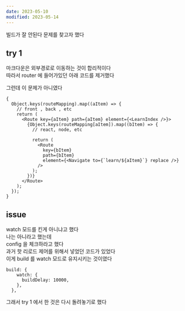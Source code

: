 ```yaml
---
date: 2023-05-10
modified: 2023-05-14
---
```


빌드가 잘 안된다 문제를 찾고자 했다

## try 1

마크다운은 외부경로로 이동하는 것이 합리적이다  
따라서 router 에 들어가있던 아래 코드를 제거했다

그런데 이 문제가 아니였다

```tsx
{
  Object.keys(routeMapping).map((aItem) => {
    // front , back , etc
    return (
      <Route key={aItem} path={aItem} element={<LearnIndex />}>
        {Object.keys(routeMapping[aItem]).map((bItem) => {
          // react, node, etc

          return (
            <Route
              key={bItem}
              path={bItem}
              element={<Navigate to={`learn/${aItem}`} replace />}
            />
          );
        })}
      </Route>
    );
  });
}
```

## issue

watch 모드를 킨게 아니냐고 했다  
나는 아니라고 했는데  
config 을 체크하라고 했다  
과거 핫 리로드 제어를 위해서 넣었던 코드가 있었다  
이게 build 를 watch 모드로 유지시키는 것이였다

```
build: {
    watch: {
      buildDelay: 10000,
    },
  },
```

그래서 try 1 에서 한 것은 다시 돌려놓기로 했다
